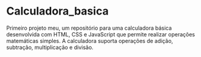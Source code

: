 # Calculadora_basica
Primeiro projeto meu, um repositório para uma calculadora básica desenvolvida com HTML, CSS e JavaScript que permite realizar operações matemáticas simples. A calculadora suporta operações de adição, subtração, multiplicação e divisão.
